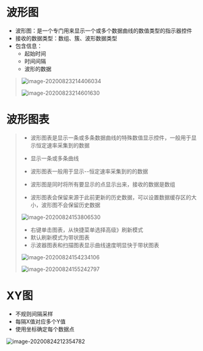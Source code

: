 # 波形图

- 波形图：是一个专门用来显示一个或多个数据曲线的数值类型的指示器控件
- 接收的数据类型：数组、簇、波形数据类型
- 包含信息：
  - 起始时间
  - 时间间隔
  - 波形的数据

> ![image-20200823214406034](https://gitee.com/zr001/writeimges/raw/master/images/image-20200823214406034.png)
>
> ![image-20200823214601630](https://gitee.com/zr001/writeimges/raw/master/images/image-20200823214601630.png)

# 波形图表

> - 波形图表是显示一条或多条数据曲线的特殊数值显示控件，一般用于显示恒定速率采集到的数据
>
> - 显示一条或多条曲线
> - 波形图表一般用于显示--恒定速率采集到的的数据
> - 波形图是同时将所有要显示的点显示出来，接收的数据是数组
> - 波形图表会保留来源于此前更新的历史数据，可以设置数据缓存区的大小，波形图不会保留历史数据
>
> ![image-20200824153806530](https://gitee.com/zr001/writeimges/raw/master/images/image-20200824153806530.png)
>
> - 右键单击图表，从快捷菜单选择高级》刷新模式
> - 默认刷新模式为带状图表
> - 示波器图表和扫描图表显示曲线速度明显快于带状图表
>
> ![image-20200824154234106](https://gitee.com/zr001/writeimges/raw/master/images/image-20200824154234106.png)
>
> ![image-20200824155242797](https://gitee.com/zr001/writeimges/raw/master/images/image-20200824155242797.png)

# XY图

- 不规则间隔采样
- 每隔X值对应多个Y值
- 使用坐标确定每个数据点

![image-20200824212354782](https://gitee.com/zr001/writeimges/raw/master/images/image-20200824212354782.png)